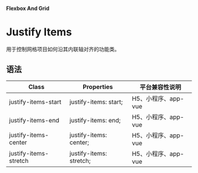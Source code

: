 #### <span class="text-lg text-gray-500 font-normal">Flexbox And Grid</span>

<div class="w-screen"></div>

# Justify Items
<a-typography-text>
    用于控制网格项目如何沿其内联轴对齐的功能类。
</a-typography-text>

<CssPrefix />

## 语法
| Class | Properties | 平台兼容性说明
| --- | --- | ---
| <a-link status="success">justify-items-start</a-link> | <a-link>justify-items: start;</a-link> | H5、小程序、app-vue
| <a-link status="success">justify-items-end</a-link> | <a-link>justify-items: end;</a-link> | H5、小程序、app-vue
| <a-link status="success">justify-items-center</a-link> | <a-link>justify-items: center;</a-link> | H5、小程序、app-vue
| <a-link status="success">justify-items-stretch</a-link> | <a-link>justify-items: stretch;</a-link> | H5、小程序、app-vue